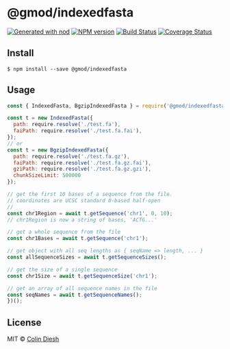 # @gmod/indexedfasta

[![Generated with nod](https://img.shields.io/badge/generator-nod-2196F3.svg?style=flat-square)](https://github.com/diegohaz/nod)
[![NPM version](https://img.shields.io/npm/v/@gmod/indexedfasta.svg?style=flat-square)](https://npmjs.org/package/@gmod/indexedfasta)
[![Build Status](https://img.shields.io/travis/GMOD/indexedfasta-js/master.svg?style=flat-square)](https://travis-ci.org/GMOD/indexedfasta-js) [![Coverage Status](https://img.shields.io/codecov/c/github/GMOD/indexedfasta-js/master.svg?style=flat-square)](https://codecov.io/gh/GMOD/indexedfasta-js/branch/master)


## Install

    $ npm install --save @gmod/indexedfasta

## Usage

```js
const { IndexedFasta, BgzipIndexedFasta } = require('@gmod/indexedfasta')

const t = new IndexedFasta({
  path: require.resolve('./test.fa'),
  faiPath: require.resolve('./test.fa.fai'),
});
// or
const t = new BgzipIndexedFasta({
  path: require.resolve('./test.fa.gz'),
  faiPath: require.resolve('./test.fa.gz.fai'),
  gziPath: require.resolve('./test.fa.gz.gzi'),
  chunkSizeLimit: 500000
});

// get the first 10 bases of a sequence from the file.
// coordinates are UCSC standard 0-based half-open
//
const chr1Region = await t.getSequence('chr1', 0, 10);
// chr1Region is now a string of bases, 'ACTG...'

// get a whole sequence from the file
const chr1Bases = await t.getSequence('chr1');

// get object with all seq lengths as { seqName => length, ... }
const allSequenceSizes = await t.getSequenceSizes();

// get the size of a single sequence
const chr1Size = await t.getSequenceSize('chr1');

// get an array of all sequence names in the file
const seqNames = await t.getSequenceNames();
})();
```


## License

MIT © [Colin Diesh](https://github.com/cmdcolin)
